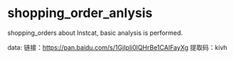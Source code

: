 # shopping_order_anlysis
shopping_orders about Instcat, basic analysis is performed.


data: 链接：https://pan.baidu.com/s/1GjIpli0lQHrBe1CAIFayXg 
提取码：kivh 
